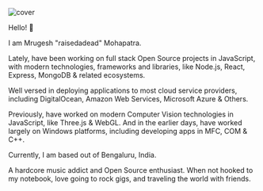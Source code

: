 ![cover](https://raw.githubusercontent.com/raisedadead/raisedadead/master/assets/cover.png)

Hello! :wave:

I am Mrugesh "raisedadead" Mohapatra.

Lately, have been working on full stack Open Source projects in JavaScript, with modern technologies, frameworks and libraries, like Node.js, React, Express, MongoDB & related ecosystems.

Well versed in deploying applications to most cloud service providers, including DigitalOcean, Amazon Web Services, Microsoft Azure & Others.

Previously, have worked on modern Computer Vision technologies in JavaScript, like Three.js & WebGL. And in the earlier days, have worked largely on Windows platforms, including developing apps in MFC, COM & C++.

Currently, I am based out of Bengaluru, India.

A hardcore music addict and Open Source enthusiast. When not hooked to my notebook, love going to rock gigs, and traveling the world with friends.

